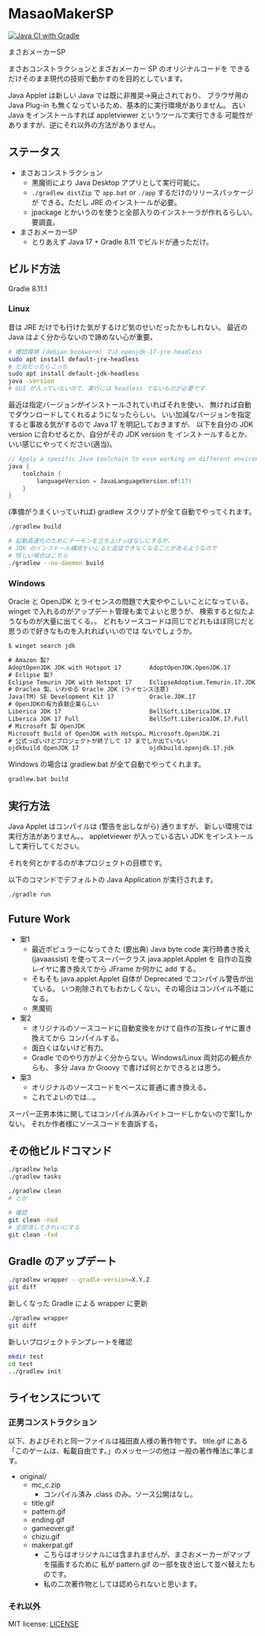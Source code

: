 # MasaoMakerSP

[![Java CI with Gradle](https://github.com/yappy/MasaoMakerSP/actions/workflows/gradle.yml/badge.svg)](https://github.com/yappy/MasaoMakerSP/actions/workflows/gradle.yml)

まさおメーカーSP

まさおコンストラクションとまさおメーカー SP のオリジナルコードを
できるだけそのまま現代の技術で動かすのを目的としています。

Java Applet は新しい Java では既に非推奨→廃止されており、
ブラウザ用の Java Plug-in も無くなっているため、基本的に実行環境がありません。
古い Java をインストールすれば appletviewer というツールで実行できる
可能性がありますが、逆にそれ以外の方法がありません。

## ステータス

* まさおコンストラクション
  * 黒魔術により Java Desktop アプリとして実行可能に。
  * `./gradlew distZip` で `app.bat` or `./app` するだけのリリースパッケージが
    できる。ただし JRE のインストールが必要。
  * jpackage とかいうのを使うと全部入りのインストーラが作れるらしい。要調査。
* まさおメーカーSP
  * とりあえず Java 17 + Gradle 8.11 でビルドが通っただけ。

## ビルド方法

Gradle 8.11.1

### Linux

昔は JRE だけでも行けた気がするけど気のせいだったかもしれない。
最近の Java はよく分からないので諦めない心が重要。

```sh
# 確認環境 (debian bookworm) では openjdk-17-jre-headless
sudo apt install default-jre-headless
# だめだったらこっち
sudo apt install default-jdk-headless
java -version
# GUI が入っていないので、実行には headless でないものが必要です
```

最近は指定バージョンがインストールされていればそれを使い、
無ければ自動でダウンロードしてくれるようになったらしい。
いい加減なバージョンを指定すると事故る気がするので Java 17 を明記しておきますが、
以下を自分の JDK version に合わせるとか、自分がその JDK version を
インストールするとか、いい感じにやってください(適当)。

```groovy
// Apply a specific Java toolchain to ease working on different environments.
java {
    toolchain {
        languageVersion = JavaLanguageVersion.of(17)
    }
}
```

(準備がうまくいっていれば) gradlew スクリプトが全て自動でやってくれます。

```sh
./gradlew build

# 起動高速化のためにデーモンを立ち上げっぱなしにするが、
# JDK のインストール構成をいじると追従できなくなることがあるようなので
# 怪しい場合はこちら
./gradlew --no-daemon build
```

### Windows

Oracle と OpenJDK とライセンスの問題で大変ややこしいことになっている。
winget で入れるのがアップデート管理も楽でよいと思うが、
検索すると似たようなものが大量に出てくる。。
どれもソースコードは同じでどれもほぼ同じだと思うので好きなものを入れればいいのでは
ないでしょうか。

```txt
$ winget search jdk

# Amazon 製?
AdoptOpenJDK JDK with Hotspot 17        AdoptOpenJDK.OpenJDK.17        17.0.0.20  Tag: jdk winget
# Eclipse 製?
Eclipse Temurin JDK with Hotspot 17     EclipseAdoptium.Temurin.17.JDK 17.0.13.11 Tag: jdk winget
# Oraclea 製、いわゆる Oracle JDK (ライセンス注意)
Java(TM) SE Development Kit 17          Oracle.JDK.17                  17.0.12.0  Tag: jdk winget
# OpenJDKの有力貢献企業らしい
Liberica JDK 17                         BellSoft.LibericaJDK.17        17.0.13.12          winget
Liberica JDK 17 Full                    BellSoft.LibericaJDK.17.Full   17.0.13.12          winget
# Microsoft 製 OpenJDK
Microsoft Build of OpenJDK with Hotspo… Microsoft.OpenJDK.21           21.0.5.11           winget
# 公式っぽいけどプロジェクトが終了して 17 までしか出ていない
ojdkbuild OpenJDK 17                    ojdkbuild.openjdk.17.jdk       17.0030.6…          winget
```

Windows の場合は gradlew.bat が全て自動でやってくれます。

```bat
gradlew.bat build
```

## 実行方法

Java Applet はコンパイルは (警告を出しながら) 通りますが、
新しい環境では実行方法がありません。。
appletviewer が入っている古い JDK をインストールして実行してください。

それを何とかするのが本プロジェクトの目標です。

以下のコマンドでデフォルトの Java Application が実行されます。

```sh
./gradle run
```

## Future Work

* 案1
  * 最近ポピュラーになってきた (要出典) Java byte code 実行時書き換え
    (javaassist) を使ってスーパークラス java.applet.Applet を
    自作の互換レイヤに書き換えてから JFrame か何かに add する。
  * そもそも java.applet.Applet 自体が Deprecated でコンパイル警告が出ている。
    いつ削除されてもおかしくない。その場合はコンパイル不能になる。
  * 黒魔術
* 案2
  * オリジナルのソースコードに自動変換をかけて自作の互換レイヤに置き換えてから
    コンパイルする。
  * 面白くはないけど有力。
  * Gradle でのやり方がよく分からない。Windows/Linux 両対応の観点からも、
    多分 Java か Groovy で書けば何とかできるとは思う。
* 案3
  * オリジナルのソースコードをベースに普通に書き換える。
  * これでよいのでは…。

スーパー正男本体に関してはコンパイル済みバイトコードしかないので案1しかない。
それか作者様にソースコードを直訴する。

## その他ビルドコマンド

```sh
./gradlew help
./gradlew tasks

./gradlew clean
# とか
```

```sh
# 確認
git clean -nxd
# 全部消してきれいにする
git clean -fxd
```

## Gradle のアップデート

```sh
./gradlew wrapper --gradle-version=X.Y.Z
git diff
```

新しくなった Gradle による wrapper に更新

```sh
./gradlew wrapper
git diff
```

新しいプロジェクトテンプレートを確認

```sh
mkdir test
cd test
../gradlew init
```

## ライセンスについて

### 正男コンストラクション

以下、およびそれと同一ファイルは福田直人様の著作物です。
title.gif にある「このゲームは、転載自由です。」のメッセージの他は
一般の著作権法に準じます。

* original/
  * mc_c.zip
    * コンパイル済み .class のみ。ソース公開はなし。
  * title.gif
  * pattern.gif
  * ending.gif
  * gameover.gif
  * chizu.gif
  * makerpat.gif
    * こちらはオリジナルには含まれませんが、まさおメーカーがマップを描画するために
      私が pattern.gif の一部を抜き出して並べ替えたものです。
    * 私の二次著作物としては認められないと思います。

### それ以外

MIT license: [LICENSE](./LICENSE)
